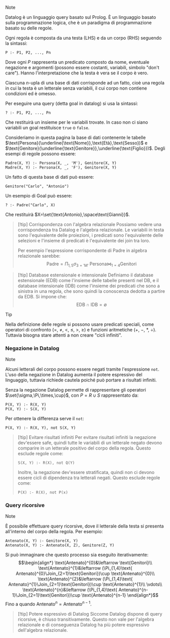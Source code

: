 >[!note]
>Datalog è un linguaggio query basato sul Prolog. È un linguaggio basato sulla programmazione logica, che è un paradigma di programmazione basato su delle regole.
>
>Ogni regola è composta da una testa (LHS) e da un corpo (RHS) seguendo la sintassi:
>```datalog
>P :- P1, P2, ..., Pn
>```
>Dove ogni $P$ rappresenta un predicato composto da nome, eventuale negazione e argomenti (possono essere costanti, variabili, simbolo "don't care"). Hanno l'interpretazione che la testa è vera se il corpo è vero.
>
>Ciascuna $n$-upla di una base di dati corrisponde ad un fatto, cioè una regola in cui la testa è un letterale senza variabili, il cui corpo non contiene condizioni ed è omesso.
>
>Per eseguire una query (detta goal in datalog) si usa la sintassi:
>```datalog
>? :- P1, P2, ..., Pn
>```
>Che restituirà un insieme per le variabili trovate. In caso non ci siano variabili un goal restituisce `true` o `false`.

Consideriamo in questa pagina la base di dati contenente le tabelle $\text{Persona}(\underline{\text{Nome}},\text{Età},\text{Sesso})$ e $\text{Genitore}(\underline{\text{Genitore}},\underline{\text{Figlio}})$. Degli esempi di regole possono essere:
```datalog
Padre(X, Y) :- Persona(X, _, 'M'), Genitore(X, Y)
Madre(X, Y) :- Persona(X, _, 'F'), Genitore(X, Y)
```

Un fatto di questa base di dati può essere:
```datalog
Genitore("Carlo", "Antonio")
```

Un esempio di Goal può essere:
```datalog
? :- Padre("Carlo", X)
```

Che restituirà $X=\set{\text{Antonio},\space\text{Gianni}}$.

>[!tip] Corrispondenza con l'algebra relazionale
>Possiamo vedere una corrispondenza tra Datalog e l'algebra relazionale. Le variabili in testa sono l'equivalente delle proiezioni, i predicati sono l'equivalente delle selezioni e l'insieme di predicati è l'equivalente dei join tra loro.
>
>Per esempio l'espressione corrispondente di $\text{Padre}$ in algebra relazionale sarebbe: $$\text{Padre}=\Pi_{1,5}\sigma_{3='\text{M}'}\text{ Persona}\Join_{1 = 4}\text{Genitori}$$

>[!tip] Database estensionale e intensionale
>Definiamo il database estensionale (EDB) come l'insieme delle tabelle presenti nel DB, e il database intensionale (IDB) come l'insieme dei predicati che sono a sinistra in una regola, che sono quindi la conoscenza dedotta a partire da EDB. Si impone che: $$\text{EDB}\cap\text{IDB}=\emptyset$$

>[!tip]
>Nella definizione delle regole si possono usare predicati speciali, come operatori di confronto ($=$, $\neq$, $<$, $\leq$, $>$, $\geq$) e funzioni aritmetiche ($+$, $-$, $*$, $\div$). Tuttavia bisogna stare attenti a non creare "cicli infiniti".

### Negazione in Datalog
>[!note]
>Alcuni letterali del corpo possono essere negati tramite l'espressione `not`. L'uso della negazione in Datalog aumenta il potere espressivo del linguaggio, tuttavia richiede cautela poiché può portare a risultati infiniti.

Senza la negazione Datalog permette di rappresentare gli operatori $\set{\sigma,\Pi,\times,\cup}$, con $P=R\cup S$ rappresentato da:
```datalog
P(X, Y) :- R(X, Y)
P(X, Y) :- S(X, Y)
```

Per ottenere la differenza serve il `not`:
```datalog
P(X, Y) :- R(X, Y), not S(X, Y)
```

>[!tip] Evitare risultati infiniti
>Per evitare risultati infiniti la negazione dev'essere safe, quindi tutte le variabili di un letterale negato devono comparire in un letterale positivo del corpo della regola. Questo esclude regole come:
>```datalog
>S(X, Y) :- R(X), not Q(Y)
>```
>
>Inoltre, la negazione dev'essere stratificata, quindi non ci devono essere cicli di dipendenza tra letterali negati. Questo esclude regole come:
>```datalog
>P(X) :- R(X), not P(x)
>```

### Query ricorsive
>[!note]
>È possibile effettuare query ricorsive, dove il letterale della testa si presenta all'interno del corpo della regola. Per esempio:
>
>```datalog
>Antenato(X, Y) :- Genitore(X, Y)
>Antenato(X, Y) :- Antenato(X, Z), Genitore(Z, Y)
>```
>
>Si può immaginare che questo processo sia eseguito iterativamente: $$\begin{align*}
>\text{Antenato}^{0}&\leftarrow \text{Genitori}\\
>\text{Antenato}^{1}&\leftarrow (\Pi_{1,4}\text{ Antenato}^{0}\Join_{2=1}\text{Genitori})\cup \text{Antenato}^{0}\\
>\text{Antenato}^{2}&\leftarrow (\Pi_{1,4}\text{ Antenato}^{1}\Join_{2=1}\text{Genitori})\cup \text{Antenato}^{1}\\
>\vdots\\
>\text{Antenato}^{n}&\leftarrow (\Pi_{1,4}\text{ Antenato}^{n-1}\Join_{2=1}\text{Genitori})\cup \text{Antenato}^{n-1}
>\end{align*}$$
>Fino a quando $\text{Antenato}^{n}=\text{Antenato}^{n-1}$.

>[!tip] Potere espressivo di Datalog
>Siccome Datalog dispone di query ricorsive, è chiuso transitivamente. Questo non vale per l'algebra relazionale e di conseguenza Datalog ha più potere espressivo dell'algebra relazionale.

